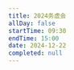 ```yaml
---
title: 2024务虚会
allDay: false
startTime: 09:30
endTime: 15:00
date: 2024-12-22
completed: null
---
```

